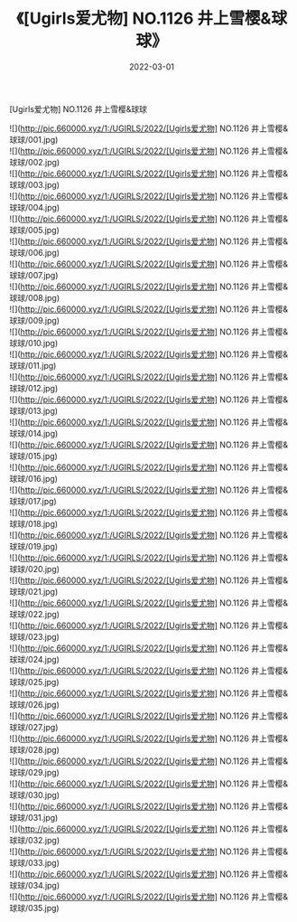 ﻿---
layout: post
title:  《[Ugirls爱尤物] NO.1126 井上雪樱&球球》
date:   2022-03-01
img: http://pic.660000.xyz/1:/UGIRLS/2022/[Ugirls爱尤物] NO.1126 井上雪樱&球球/000.jpg
categories: [美女, 清纯, 唯美]
---

[Ugirls爱尤物] NO.1126 井上雪樱&球球

 ![](http://pic.660000.xyz/1:/UGIRLS/2022/[Ugirls爱尤物] NO.1126 井上雪樱&球球/001.jpg) <br>![](http://pic.660000.xyz/1:/UGIRLS/2022/[Ugirls爱尤物] NO.1126 井上雪樱&球球/002.jpg) <br>![](http://pic.660000.xyz/1:/UGIRLS/2022/[Ugirls爱尤物] NO.1126 井上雪樱&球球/003.jpg) <br>![](http://pic.660000.xyz/1:/UGIRLS/2022/[Ugirls爱尤物] NO.1126 井上雪樱&球球/004.jpg) <br>![](http://pic.660000.xyz/1:/UGIRLS/2022/[Ugirls爱尤物] NO.1126 井上雪樱&球球/005.jpg) <br>![](http://pic.660000.xyz/1:/UGIRLS/2022/[Ugirls爱尤物] NO.1126 井上雪樱&球球/006.jpg) <br>![](http://pic.660000.xyz/1:/UGIRLS/2022/[Ugirls爱尤物] NO.1126 井上雪樱&球球/007.jpg) <br>![](http://pic.660000.xyz/1:/UGIRLS/2022/[Ugirls爱尤物] NO.1126 井上雪樱&球球/008.jpg) <br>![](http://pic.660000.xyz/1:/UGIRLS/2022/[Ugirls爱尤物] NO.1126 井上雪樱&球球/009.jpg) <br>![](http://pic.660000.xyz/1:/UGIRLS/2022/[Ugirls爱尤物] NO.1126 井上雪樱&球球/010.jpg) <br>![](http://pic.660000.xyz/1:/UGIRLS/2022/[Ugirls爱尤物] NO.1126 井上雪樱&球球/011.jpg) <br>![](http://pic.660000.xyz/1:/UGIRLS/2022/[Ugirls爱尤物] NO.1126 井上雪樱&球球/012.jpg) <br>![](http://pic.660000.xyz/1:/UGIRLS/2022/[Ugirls爱尤物] NO.1126 井上雪樱&球球/013.jpg) <br>![](http://pic.660000.xyz/1:/UGIRLS/2022/[Ugirls爱尤物] NO.1126 井上雪樱&球球/014.jpg) <br>![](http://pic.660000.xyz/1:/UGIRLS/2022/[Ugirls爱尤物] NO.1126 井上雪樱&球球/015.jpg) <br>![](http://pic.660000.xyz/1:/UGIRLS/2022/[Ugirls爱尤物] NO.1126 井上雪樱&球球/016.jpg) <br>![](http://pic.660000.xyz/1:/UGIRLS/2022/[Ugirls爱尤物] NO.1126 井上雪樱&球球/017.jpg) <br>![](http://pic.660000.xyz/1:/UGIRLS/2022/[Ugirls爱尤物] NO.1126 井上雪樱&球球/018.jpg) <br>![](http://pic.660000.xyz/1:/UGIRLS/2022/[Ugirls爱尤物] NO.1126 井上雪樱&球球/019.jpg) <br>![](http://pic.660000.xyz/1:/UGIRLS/2022/[Ugirls爱尤物] NO.1126 井上雪樱&球球/020.jpg) <br>![](http://pic.660000.xyz/1:/UGIRLS/2022/[Ugirls爱尤物] NO.1126 井上雪樱&球球/021.jpg) <br>![](http://pic.660000.xyz/1:/UGIRLS/2022/[Ugirls爱尤物] NO.1126 井上雪樱&球球/022.jpg) <br>![](http://pic.660000.xyz/1:/UGIRLS/2022/[Ugirls爱尤物] NO.1126 井上雪樱&球球/023.jpg) <br>![](http://pic.660000.xyz/1:/UGIRLS/2022/[Ugirls爱尤物] NO.1126 井上雪樱&球球/024.jpg) <br>![](http://pic.660000.xyz/1:/UGIRLS/2022/[Ugirls爱尤物] NO.1126 井上雪樱&球球/025.jpg) <br>![](http://pic.660000.xyz/1:/UGIRLS/2022/[Ugirls爱尤物] NO.1126 井上雪樱&球球/026.jpg) <br>![](http://pic.660000.xyz/1:/UGIRLS/2022/[Ugirls爱尤物] NO.1126 井上雪樱&球球/027.jpg) <br>![](http://pic.660000.xyz/1:/UGIRLS/2022/[Ugirls爱尤物] NO.1126 井上雪樱&球球/028.jpg) <br>![](http://pic.660000.xyz/1:/UGIRLS/2022/[Ugirls爱尤物] NO.1126 井上雪樱&球球/029.jpg) <br>![](http://pic.660000.xyz/1:/UGIRLS/2022/[Ugirls爱尤物] NO.1126 井上雪樱&球球/030.jpg) <br>![](http://pic.660000.xyz/1:/UGIRLS/2022/[Ugirls爱尤物] NO.1126 井上雪樱&球球/031.jpg) <br>![](http://pic.660000.xyz/1:/UGIRLS/2022/[Ugirls爱尤物] NO.1126 井上雪樱&球球/032.jpg) <br>![](http://pic.660000.xyz/1:/UGIRLS/2022/[Ugirls爱尤物] NO.1126 井上雪樱&球球/033.jpg) <br>![](http://pic.660000.xyz/1:/UGIRLS/2022/[Ugirls爱尤物] NO.1126 井上雪樱&球球/034.jpg) <br>![](http://pic.660000.xyz/1:/UGIRLS/2022/[Ugirls爱尤物] NO.1126 井上雪樱&球球/035.jpg) <br>